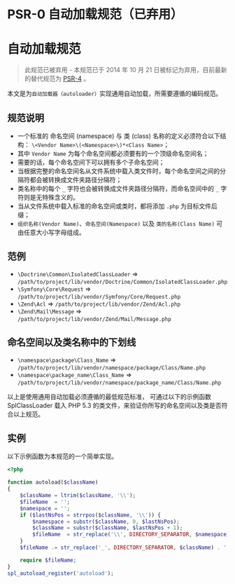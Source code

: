 # PSR-0 自动加载规范（已弃用）

# 自动加载规范

> 此规范已被弃用 - 本规范已于 2014 年 10 月 21 日被标记为弃用，目前最新的替代规范为 [PSR-4]() 。

本文是为`自动加载器（autoloader）`实现通用自动加载，所需要遵循的编码规范。

## 规范说明

- 一个标准的 命名空间 (namespace) 与 类 (class) 名称的定义必须符合以下结构： `\<Vendor Name>\(<Namespace>\)*<Class Name>`；
- 其中 `Vendor Name` 为每个命名空间都必须要有的一个顶级命名空间名；
- 需要的话，每个命名空间下可以拥有多个子命名空间；
- 当根据完整的命名空间名从文件系统中载入类文件时，每个命名空间之间的分隔符都会被转换成文件夹路径分隔符；
- 类名称中的每个 `_` 字符也会被转换成文件夹路径分隔符，而命名空间中的 `_` 字符则是无特殊含义的。
- 当从文件系统中载入标准的命名空间或类时，都将添加 `.php` 为目标文件后缀；
- `组织名称(Vendor Name)`、`命名空间(Namespace)` 以及 `类的名称(Class Name)` 可由任意大小写字母组成。

## 范例

- `\Doctrine\Common\IsolatedClassLoader` => `/path/to/project/lib/vendor/Doctrine/Common/IsolatedClassLoader.php`
- `\Symfony\Core\Request` => `/path/to/project/lib/vendor/Symfony/Core/Request.php`
- `\Zend\Acl` => `/path/to/project/lib/vendor/Zend/Acl.php`
- `\Zend\Mail\Message` => `/path/to/project/lib/vendor/Zend/Mail/Message.php`

## 命名空间以及类名称中的下划线

- `\namespace\package\Class_Name` => `/path/to/project/lib/vendor/namespace/package/Class/Name.php`
- `\namespace\package_name\Class_Name` => `/path/to/project/lib/vendor/namespace/package_name/Class/Name.php`

以上是使用通用自动加载必须遵循的最低规范标准， 可通过以下的示例函数 SplClassLoader 载入 PHP 5.3 的类文件，来验证你所写的命名空间以及类是否符合以上规范。

## 实例

以下示例函数为本规范的一个简单实现。

```php
<?php

function autoload($className)
{
    $className = ltrim($className, '\\');
    $fileName  = '';
    $namespace = '';
    if ($lastNsPos = strrpos($className, '\\')) {
        $namespace = substr($className, 0, $lastNsPos);
        $className = substr($className, $lastNsPos + 1);
        $fileName  = str_replace('\\', DIRECTORY_SEPARATOR, $namespace) . DIRECTORY_SEPARATOR;
    }
    $fileName .= str_replace('_', DIRECTORY_SEPARATOR, $className) . '.php';

    require $fileName;
}
spl_autoload_register('autoload');
```

